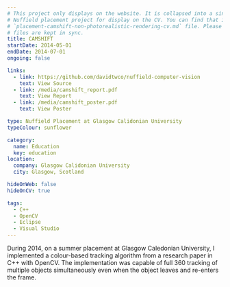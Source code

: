 ```yaml
---
# This project only displays on the website. It is collapsed into a single file with the other
# Nuffield placement project for display on the CV. You can find that in the
# `placement-camshift-non-photorealistic-rendering-cv.md` file. Please ensure that these
# files are kept in sync.
title: CAMSHIFT
startDate: 2014-05-01
endDate: 2014-07-01
ongoing: false

links:
  - link: https://github.com/davidtwco/nuffield-computer-vision
    text: View Source
  - link: /media/camshift_report.pdf
    text: View Report
  - link: /media/camshift_poster.pdf
    text: View Poster

type: Nuffield Placement at Glasgow Calidonian University
typeColour: sunflower

category:
  name: Education
  key: education
location:
  company: Glasgow Calidonian University
  city: Glasgow, Scotland

hideOnWeb: false
hideOnCV: true

tags:
  - C++
  - OpenCV
  - Eclipse
  - Visual Studio
---
```

During 2014, on a summer placement at Glasgow Caledonian University, I implemented a colour-based tracking algorithm from a research paper in C++ with OpenCV. The implementation was capable of full 360 tracking of multiple objects simultaneously even when the object leaves and re-enters the frame.
